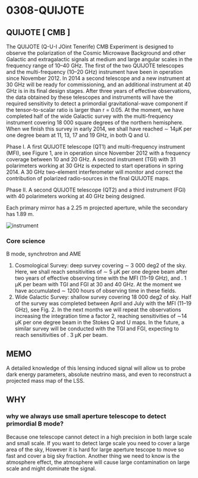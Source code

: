 # 0308-QUIJOTE

## QUIJOTE \[ CMB ]

The QUIJOTE (Q-U-I JOint Tenerife) CMB Experiment is designed to observe the polarization of the Cosmic Microwave Background and other Galactic and extragalactic signals at medium and large angular scales in the frequency range of 10–40 GHz. The first of the two QUIJOTE telescopes and the multi-frequency (10–20 GHz) instrument have been in operation since November 2012. In 2014 a second telescope and a new instrument at 30 GHz will be ready for commissioning, and an additional instrument at 40 GHz is in its final design stages. After three years of effective observations, the data obtained by these telescopes and instruments will have the required sensitivity to detect a primordial gravitational-wave component if the tensor-to-scalar ratio is larger than r = 0.05. At the moment, we have completed half of the wide Galactic survey with the multi-frequency instrument covering 18 000 square degrees of the northern hemisphere. When we finish this survey in early 2014, we shall have reached ∼ 14μK per one degree beam at 11, 13, 17 and 19 GHz, in both Q and U.

Phase I. A first QUIJOTE telescope (QT1) and multi-frequency instrument (MFI), see Figure 1, are in operation since November 2012 with a frequency coverage between 10 and 20 GHz. A second instrument (TGI) with 31 polarimeters working at 30 GHz is expected to start operations in spring 2014. A 30 GHz two-element interferometer will monitor and correct the contribution of polarized radio-sources in the final QUIJOTE maps.

Phase II. A second QUIJOTE telescope (QT2) and a third instrument (FGI) with 40 polarimeters working at 40 GHz being designed.

Each primary mirror has a 2.25 m projected aperture, while the secondary has 1.89 m.

![instrument](../2024/fig/0308\_1.jpg)

### Core science

B mode, synchrotron and AME

1. Cosmological Survey: deep survey covering ∼ 3 000 deg2 of the sky. Here, we shall reach sensitivities of ∼ 5 μK per one degree beam after two years of effective observing time with the MFI (11–19 GHz), and . 1 μK per beam with TGI and FGI at 30 and 40 GHz. At the moment we have accumulated ∼ 1200 hours of observing time in these fields.
2. Wide Galactic Survey: shallow survey covering 18 000 deg2 of sky. Half of the survey was completed between April and July with the MFI (11–19 GHz), see Fig. 2. In the next months we will repeat the observations increasing the integration time a factor 2, reaching sensitivities of ∼14 μK per one degree beam in the Stokes Q and U maps. In the future, a similar survey will be conducted with the TGI and FGI, expecting to reach sensitivities of . 3 μK per beam.

## MEMO

A detailed knowledge of this lensing induced signal will allow us to probe dark energy parameters, absolute neutrino mass, and even to reconstruct a projected mass map of the LSS.

## WHY

### why we always use small aperture telescope to detect primordial B mode?

Because one telescope cannot detect in a high precision in both large scale and small scale. If you want to detect large scale you need to cover a large area of the sky, However it is hard for large aperture tescope to move so fast and cover a big sky fraction. Another thing we need to know is the atmosphere effect, the atmosphere will cause large contamination on large scale and might dominate the signal.
